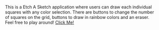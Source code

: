 This is a Etch A Sketch application where users can draw each individual squares with any color selection. There are buttons to change the number of squares on the grid, buttons to draw in rainbow colors and an eraser. 
<br>
Feel free to play around!
<a href="https://tsheung.github.io/Etch-A-Sketch/">Click Me!</a>
